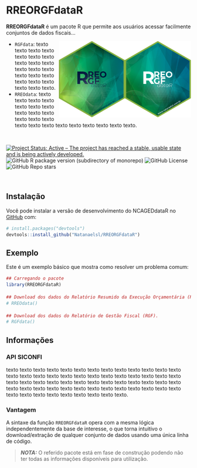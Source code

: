 
<!-- README.md is generated from README.Rmd. Please edit that file -->

# RREORGFdataR

**RREORGFdataR** é um pacote R que permite aos usuários acessar
facilmente conjuntos de dados fiscais…

<img align="right" src="man/figures/Logo_1.png" alt="logo" width="180"><img align="right" src="man/figures/Logo_2.png" alt="logo" width="180">

- `RGFdata`: texto texto texto texto texto texto texto texto texto texto
  texto texto texto texto texto texto texto texto texto texto texto
  texto.
- `RREOdata`: texto texto texto texto texto texto texto texto texto
  texto texto texto texto texto texto texto texto texto texto texto
  texto texto.

<br />

<!-- badges: start -->
<!-- [![CRAN/METACRAN Version](https://www.r-pkg.org/badges/version/geouy)](https://CRAN.R-project.org/package=geouy) -->
<!-- [![CRAN/METACRAN Total downloads](https://cranlogs.r-pkg.org/badges/grand-total/geouy?color=blue)](https://CRAN.R-project.org/package=geouy)  -->
<!-- [![CRAN/METACRAN downloads per month](https://cranlogs.r-pkg.org/badges/geouy?color=orange)](https://CRAN.R-project.org/package=geouy) -->
<!-- <br /> -->
<!-- [![AppVeyor build status](https://ci.appveyor.com/api/projects/status/github/RichDeto/geouy?branch=master&svg=true)](https://ci.appveyor.com/project/RichDeto/geouy) -->
<!-- [![R](https://github.com/Natanaelsl/NCAGEDdataR/actions/workflows/r.yml/badge.svg)](https://github.com/Natanaelsl/NCAGEDdataR/actions/workflows/r.yml) -->

[![Project Status: Active – The project has reached a stable, usable
state and is being actively
developed.](https://www.repostatus.org/badges/latest/active.svg)](https://www.repostatus.org/#active)
![GitHub R package version (subdirectory of
monorepo)](https://img.shields.io/github/r-package/v/Natanaelsl/RREORGFdataR)
![GitHub
License](https://img.shields.io/github/license/Natanaelsl/RREORGFdataR)
![GitHub Repo
stars](https://img.shields.io/github/stars/Natanaelsl/pagedreport?color=orange)

<!-- badges: end -->

<br />

<!-- --- -->

## Instalação

Você pode instalar a versão de desenvolvimento do NCAGEDdataR no
[GitHub](https://github.com/) com:

``` r
# install.packages("devtools")
devtools::install_github("Natanaelsl/RREORGFdataR")
```

<!-- --- -->

## Exemplo

Este é um exemplo básico que mostra como resolver um problema comum:

``` r
## Carregando o pacote
library(RREORGFdataR)

## Download dos dados do Relatório Resumido da Execução Orçamentária (RREO).
# RREOdata()

## Download dos dados do Relatório de Gestão Fiscal (RGF).
# RGFdata()
```

<!-- --- -->

## Informações

### API SICONFI

texto texto texto texto texto texto texto texto texto texto texto texto
texto texto texto texto texto texto texto texto texto texto texto texto
texto texto texto texto texto texto texto texto texto texto texto texto
texto texto texto texto texto texto texto texto texto texto texto texto
texto texto texto texto texto texto texto texto texto texto texto texto
texto.

### Vantagem

A sintaxe da função `RREORGFdataR` opera com a mesma lógica
independentemente da base de interesse, o que torna intuitivo o
download/extração de qualquer conjunto de dados usando uma única linha
de código.

> ***NOTA:*** O referido pacote está em fase de construção podendo não
> ter todas as informações disponíveis para utilização.
